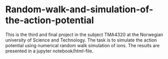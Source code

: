 # Random-walk-and-simulation-of-the-action-potential

This is the third and final project in the subject TMA4320 at the Norwegian university of Science and Technology.
The task is to simulate the action potential using numerical random walk simulation of ions. The results are presented
in a jupyter notebook/html-file.
